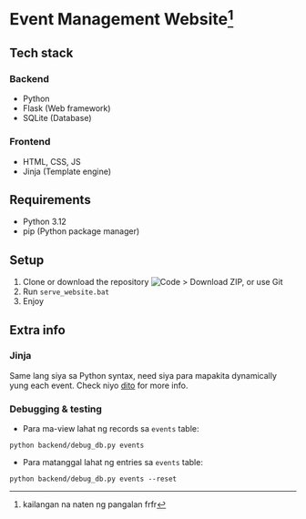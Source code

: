 # Event Management Website[^1]
[^1]: kailangan na naten ng pangalan frfr

## Tech stack
### Backend
- Python
- Flask (Web framework)
- SQLite (Database)
### Frontend
- HTML, CSS, JS
- Jinja (Template engine)

## Requirements
- Python 3.12
- pip (Python package manager)

## Setup
1. Clone or download the repository ![Code > Download ZIP, or use Git](https://i.ibb.co/rKHRwYcv/tutorial.png) 
2. Run `serve_website.bat`
3. Enjoy

## Extra info
### Jinja
Same lang siya sa Python syntax, need siya para mapakita dynamically yung each event.
Check niyo [dito](https://documentation.bloomreach.com/engagement/docs/jinja-syntax) for more info.

### Debugging & testing
- Para ma-view lahat ng records sa `events` table:
```
python backend/debug_db.py events
```
- Para matanggal lahat ng entries sa `events` table:
```
python backend/debug_db.py events --reset
```

